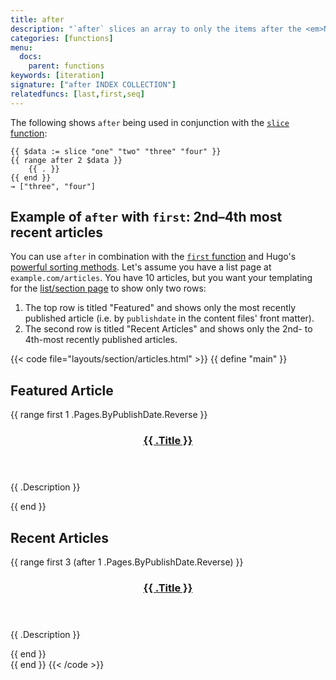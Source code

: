 ```yaml
---
title: after
description: "`after` slices an array to only the items after the <em>N</em>th item."
categories: [functions]
menu:
  docs:
    parent: functions
keywords: [iteration]
signature: ["after INDEX COLLECTION"]
relatedfuncs: [last,first,seq]
---
```


The following shows `after` being used in conjunction with the [`slice` function][slice]:

```go-html-template
{{ $data := slice "one" "two" "three" "four" }}
{{ range after 2 $data }}
    {{ . }}
{{ end }}
→ ["three", "four"]
```

## Example of `after` with `first`: 2nd&ndash;4th most recent articles

You can use `after` in combination with the [`first` function] and Hugo's [powerful sorting methods][lists]. Let's assume you have a list page at `example.com/articles`. You have 10 articles, but you want your templating for the [list/section page] to show only two rows:

1. The top row is titled "Featured" and shows only the most recently published article (i.e. by `publishdate` in the content files' front matter).
2. The second row is titled "Recent Articles" and shows only the 2nd- to 4th-most recently published articles.

{{< code file="layouts/section/articles.html" >}}
{{ define "main" }}
<section class="row featured-article">
  <h2>Featured Article</h2>
  {{ range first 1 .Pages.ByPublishDate.Reverse }}
  <header>
      <h3><a href="{{ . Permalink }}">{{ .Title }}</a></h3>
  </header>
  <p>{{ .Description }}</p>
{{ end }}
</section>
<div class="row recent-articles">
  <h2>Recent Articles</h2>
  {{ range first 3 (after 1 .Pages.ByPublishDate.Reverse) }}
    <section class="recent-article">
      <header>
          <h3><a href="{{ .Permalink }}">{{ .Title }}</a></h3>
      </header>
      <p>{{ .Description }}</p>
    </section>
  {{ end }}
</div>
{{ end }}
{{< /code >}}

[`first` function]: /functions/first/
[list/section page]: /templates/section-templates/
[lists]: /templates/lists/#order-content
[slice]: /functions/slice/
